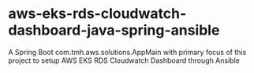 # aws-eks-rds-cloudwatch-dashboard-java-spring-ansible
A Spring Boot com.tmh.aws.solutions.AppMain with primary focus of this project to setup AWS EKS RDS Cloudwatch Dashboard through Ansible
